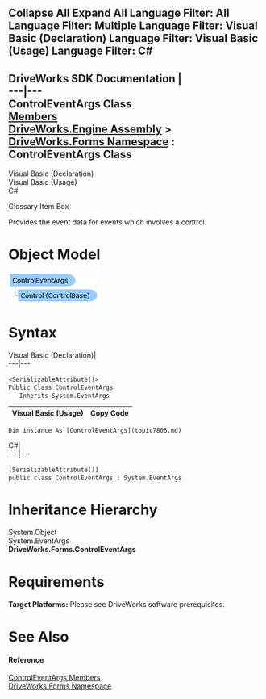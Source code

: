 Collapse All Expand All Language Filter: All  Language Filter: Multiple  Language Filter: Visual Basic (Declaration) Language Filter: Visual Basic (Usage) Language Filter: C#  
---  
DriveWorks SDK Documentation  |   
---|---  
ControlEventArgs Class   
[Members](topic7807.md)   
[DriveWorks.Engine Assembly](topic2156.md) > [DriveWorks.Forms Namespace](topic7266.md) : ControlEventArgs Class  
---  
  
Visual Basic (Declaration)    
Visual Basic (Usage)    
C# 

Glossary Item Box

Provides the event data for events which involves a control. 

# Object Model

![](dotnetdiagramimages/image407.png)

# Syntax

Visual Basic (Declaration)|   
---|---  
      
    
    <SerializableAttribute()>
    Public Class ControlEventArgs 
       Inherits System.EventArgs  
  
Visual Basic (Usage)| Copy Code  
---|---  
      
    
    Dim instance As [ControlEventArgs](topic7806.md)  
  
C#|   
---|---  
      
    
    [SerializableAttribute()]
    public class ControlEventArgs : System.EventArgs   
  
# Inheritance Hierarchy

System.Object  
System.EventArgs  
**DriveWorks.Forms.ControlEventArgs**  


# Requirements

**Target Platforms:** Please see DriveWorks software prerequisites.

# See Also

#### Reference

[ControlEventArgs Members](topic7807.md)   
[DriveWorks.Forms Namespace](topic7266.md)


